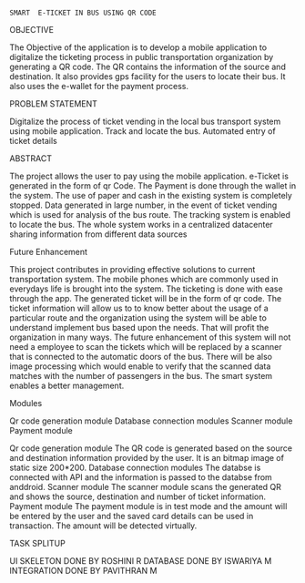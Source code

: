 																					SMART  E-TICKET IN BUS USING QR CODE
OBJECTIVE

The Objective of the application is to develop a mobile application to digitalize the ticketing process in public transportation organization by generating a QR code. The QR contains the information of the source and destination. It also provides gps facility for the users to locate their bus. It also uses the e-wallet for the payment process.
		 
		 
		 
PROBLEM STATEMENT

Digitalize the process of ticket vending in the local bus transport system using mobile application. Track and locate the bus. Automated entry of ticket details


ABSTRACT

The project allows the user to pay using the mobile application. e-Ticket is generated in the form of qr Code. The Payment is done through the wallet in the system. The use of paper and cash in the existing system is completely stopped. Data generated in large number, in the event of ticket vending which is used for analysis of the bus route. The tracking system is enabled to locate the bus. The whole system works in a centralized datacenter sharing information from different data sources



Future Enhancement

This project contributes in providing effective solutions to current transportation system. The mobile phones which are commonly used in everydays life is brought into the system. The ticketing is done with ease through the app. The generated ticket will be in the form of qr code.  The ticket information will allow us to to know better about the usage of a particular route and the organization using the system will be able to understand implement bus based upon the needs. That will profit the organization in many ways.
The future enhancement of this system will not need a employee to scan the tickets which will be replaced by a scanner that is connected to the automatic doors of the bus.  There will be also image processing which would enable to verify that the scanned data matches with the number of passengers in the bus.
The smart system enables a better management.


Modules

Qr code generation module 
Database connection modules
Scanner module 
Payment module


Qr code generation module 
	The QR code is generated based on the source and destination information provided by the user. It is an bitmap image of static size 200*200.
Database connection modules
   The databse is connected with API and the information is  passed to the databse from anddroid.
Scanner module 
  The scanner module scans the generated QR and shows the source, destination and number of ticket information.
Payment module
  The payment module is in test mode and the amount will be entered by the user and the saved card details can be used in transaction. The amount will be detected virtually.
	
TASK SPLITUP

UI SKELETON DONE BY ROSHINI R
DATABASE DONE BY ISWARIYA M
INTEGRATION DONE BY PAVITHRAN M
